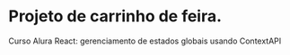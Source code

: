# Projeto de carrinho de feira.

Curso Alura React: gerenciamento de estados globais usando ContextAPI
